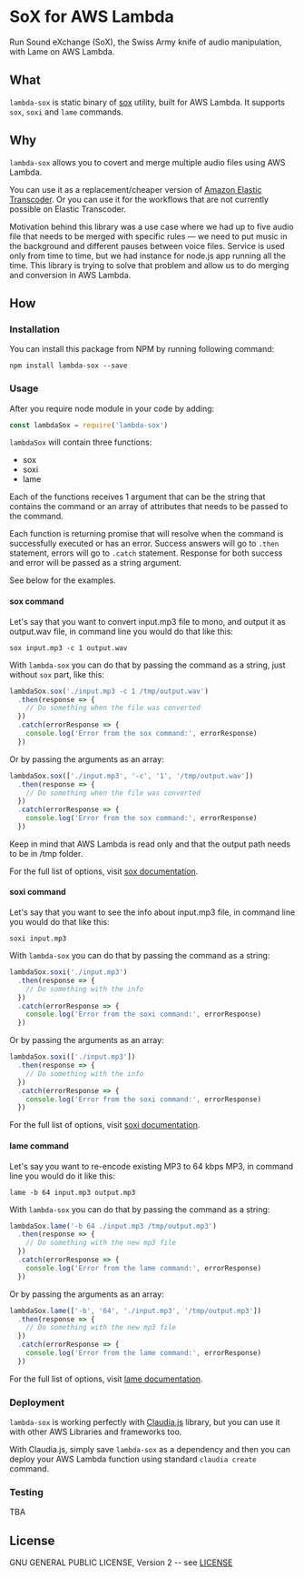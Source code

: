 # SoX for AWS Lambda

Run Sound eXchange (SoX), the Swiss Army knife of audio manipulation, with Lame on AWS Lambda.

## What

`lambda-sox` is static binary of [sox](http://sox.sourceforge.net) utility, built for AWS Lambda. It supports `sox`, `soxi` and `lame` commands.

## Why

`lambda-sox` allows you to covert and merge multiple audio files using AWS Lambda.

You can use it as a replacement/cheaper version of [Amazon Elastic Transcoder](https://aws.amazon.com/elastictranscoder/). Or you can use it for the workflows that are not currently possible on Elastic Transcoder.

Motivation behind this library was a use case where we had up to five audio file that needs to be merged with specific rules — we need to put music in the background and different pauses between voice files. Service is used only from time to time, but we had instance for node.js app running all the time. This library is trying to solve that problem and allow us to do merging and conversion in AWS Lambda.

## How

### Installation

You can install this package from NPM by running following command:

```shell
npm install lambda-sox --save
```

### Usage

After you require node module in your code by adding:

```javascript
const lambdaSox = require('lambda-sox')
```

`lambdaSox` will contain three functions:

- sox
- soxi
- lame

Each of the functions receives 1 argument that can be the string that contains the command or an array of attributes that needs to be passed to the command.

Each function is returning promise that will resolve when the command is successfully executed or has an error. Success answers will go to `.then` statement, errors will go to `.catch` statement. Response for both success and error will be passed as a string argument.

See below for the examples.

#### sox command

Let's say that you want to convert input.mp3 file to mono, and output it as output.wav file, in command line you would do that like this:

```shell
sox input.mp3 -c 1 output.wav
```

With `lambda-sox` you can do that by passing the command as a string, just without `sox`	part, like this:

```javascript
lambdaSox.sox('./input.mp3 -c 1 /tmp/output.wav')
  .then(response => {
    // Do something when the file was converted
  })
  .catch(errorResponse => {
    console.log('Error from the sox command:', errorResponse)
  })
```

Or by passing the arguments as an array:

```javascript
lambdaSox.sox(['./input.mp3', '-c', '1', '/tmp/output.wav'])
  .then(response => {
    // Do something when the file was converted
  })
  .catch(errorResponse => {
    console.log('Error from the sox command:', errorResponse)
  })
```

Keep in mind that AWS Lambda is read only and that the output path needs to be in /tmp folder.

For the full list of options, visit [sox documentation](http://sox.sourceforge.net/soxformat.html).

#### soxi command

Let's say that you want to see the info about input.mp3 file, in command line you would do that like this:

```shell
soxi input.mp3
```

With `lambda-sox` you can do that by passing the command as a string:

```javascript
lambdaSox.soxi('./input.mp3')
  .then(response => {
    // Do something with the info
  })
  .catch(errorResponse => {
    console.log('Error from the soxi command:', errorResponse)
  })
```

Or by passing the arguments as an array:

```javascript
lambdaSox.soxi(['./input.mp3'])
  .then(response => {
    // Do something with the info
  })
  .catch(errorResponse => {
    console.log('Error from the soxi command:', errorResponse)
  })
```

For the full list of options, visit [soxi documentation](http://sox.sourceforge.net/soxi.html).

#### lame command

Let's say you want to re-encode existing MP3 to 64 kbps MP3, in command line you would do it like this:

```shell
lame -b 64 input.mp3 output.mp3
```

With `lambda-sox` you can do that by passing the command as a string:

```javascript
lambdaSox.lame('-b 64 ./input.mp3 /tmp/output.mp3')
  .then(response => {
    // Do something with the new mp3 file
  })
  .catch(errorResponse => {
    console.log('Error from the lame command:', errorResponse)
  })
```

Or by passing the arguments as an array:

```javascript
lambdaSox.lame(['-b', '64', './input.mp3', '/tmp/output.mp3'])
  .then(response => {
    // Do something with the new mp3 file
  })
  .catch(errorResponse => {
    console.log('Error from the lame command:', errorResponse)
  })
```

For the full list of options, visit [lame documentation](http://lame.cvs.sourceforge.net/viewvc/lame/lame/USAGE).

### Deployment

`lambda-sox` is working perfectly with [Claudia.js](https://claudiajs.com) library, but you can use it with other AWS Libraries and frameworks too.

With Claudia.js, simply save `lambda-sox` as a dependency and then you can deploy your AWS Lambda function using standard `claudia create` command.

### Testing

TBA

## License

GNU GENERAL PUBLIC LICENSE, Version 2 -- see [LICENSE](LICENSE)
